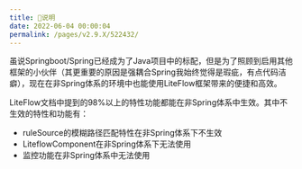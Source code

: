 ```yaml
---
title: 🍄说明
date: 2022-06-04 00:00:04
permalink: /pages/v2.9.X/522432/
---
```


虽说Springboot/Spring已经成为了Java项目中的标配，但是为了照顾到启用其他框架的小伙伴（其更重要的原因是强耦合Spring我始终觉得是瑕疵，有点代码洁癖），现在在非Spring体系的环境中也能使用LiteFlow框架带来的便捷和高效。

LiteFlow文档中提到的98%以上的特性功能都能在非Spring体系中生效。其中不生效的特性和功能有：

- ruleSource的模糊路径匹配特性在非Spring体系下不生效
- LiteflowComponent在非Spring体系下无法使用
- 监控功能在非Spring体系中无法使用